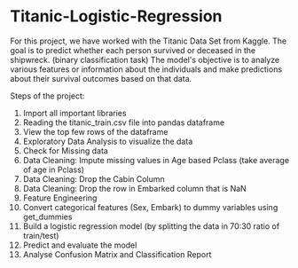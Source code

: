 # Titanic-Logistic-Regression
For this project, we have worked with the Titanic Data Set from Kaggle.
The goal is to predict whether each person survived or deceased in the shipwreck. (binary classification task)
The model's objective is to analyze various features or information about the individuals and make predictions about their survival outcomes based on that data.

Steps of the project:
1. Import all important libraries
2. Reading the titanic_train.csv file into pandas dataframe
3. View the top few rows of the dataframe
4. Exploratory Data Analysis to visualize the data
5. Check for Missing data
6. Data Cleaning: Impute missing values in Age based Pclass (take average of age in Pclass)
7. Data Cleaning: Drop the Cabin Column
8. Data Cleaning: Drop the row in Embarked column that is NaN
9. Feature Engineering
10. Convert categorical features (Sex, Embark) to dummy variables using get_dummies
11. Build a logistic regression model (by splitting the data in 70:30 ratio of train/test)
12. Predict and evaluate the model
13. Analyse Confusion Matrix and Classification Report
